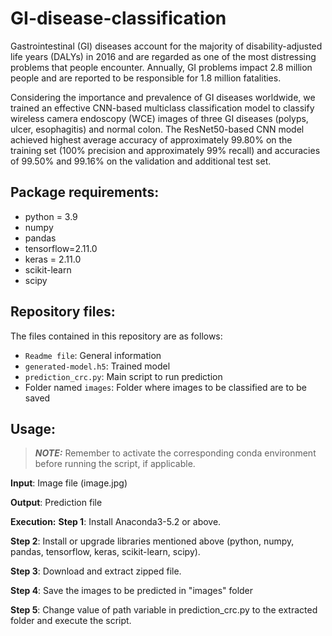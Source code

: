 # GI-disease-classification
Gastrointestinal (GI) diseases account for the majority of disability-adjusted life years (DALYs) in 2016 and are regarded as one of the most distressing problems that people encounter. Annually, GI problems impact 2.8 million people and are reported to be responsible for 1.8 million fatalities. 

Considering the importance and prevalence of GI diseases worldwide, we trained an effective CNN-based multiclass classification model to classify wireless camera endoscopy (WCE) images of three GI diseases (polyps, ulcer, esophagitis) and normal colon. The ResNet50-based CNN model achieved highest average accuracy of approximately 99.80% on the training set (100% precision and approximately 99% recall) and accuracies of 99.50% and 99.16% on the validation and additional test set. 

## Package requirements:
* python = 3.9 
* numpy
* pandas
* tensorflow=2.11.0
* keras = 2.11.0
* scikit-learn
* scipy
    
## Repository files:
The files contained in this repository are as follows:
* ``Readme file``: General information
* ``generated-model.h5``: Trained model
* ``prediction_crc.py``: Main script to run prediction
* Folder named ``images``: Folder where images to be classified are to be saved

## Usage:

> **_NOTE:_** Remember to activate the corresponding conda environment before running the script, if applicable.

**Input**: Image file (image.jpg)

**Output**: Prediction file

**Execution:**
**Step 1**: Install Anaconda3-5.2 or above.

**Step 2**: Install or upgrade libraries mentioned above (python, numpy, pandas, tensorflow, keras, scikit-learn, scipy).

**Step 3**: Download and extract zipped file.

**Step 4**: 
Save the images to be predicted in "images" folder

**Step 5**: Change value of path variable in prediction_crc.py to the extracted folder and execute the script.
